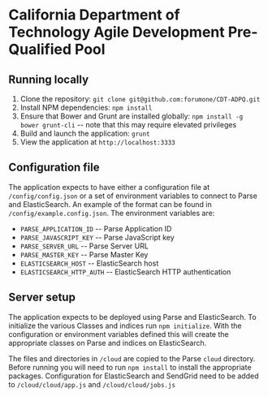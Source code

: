 # California Department of Technology Agile Development Pre-Qualified Pool

## Running locally
1. Clone the repository: `git clone git@github.com:forumone/CDT-ADPQ.git`
2. Install NPM dependencies: `npm install`
3. Ensure that Bower and Grunt are installed globally: `npm install -g bower grunt-cli` -- note that this may require elevated privileges
4. Build and launch the application: `grunt`
5. View the application at `http://localhost:3333`

## Configuration file
The application expects to have either a configuration file at `/config/config.json` or a set of environment variables to connect to Parse and ElasticSearch. An example of the format can be found in `/config/example.config.json`. The environment variables are:
* `PARSE_APPLICATION_ID` -- Parse Application ID
* `PARSE_JAVASCRIPT_KEY` -- Parse JavaScript key
* `PARSE_SERVER_URL` -- Parse Server URL
* `PARSE_MASTER_KEY` -- Parse Master Key
* `ELASTICSEARCH_HOST` -- ElasticSearch host
* `ELASTICSEARCH_HTTP_AUTH` -- ElasticSearch HTTP authentication

## Server setup
The application expects to be deployed using Parse and ElasticSearch. To initialize the various Classes and indices run `npm initialize`. With the configuration or environment variables defined this will create the appropriate classes on Parse and indices on ElasticSearch.

The files and directories in `/cloud` are copied to the Parse `cloud` directory. Before running you will need to run `npm install` to install the appropriate packages. Configuration for ElasticSearch and SendGrid need to be added to `/cloud/cloud/app.js` and `/cloud/cloud/jobs.js`
